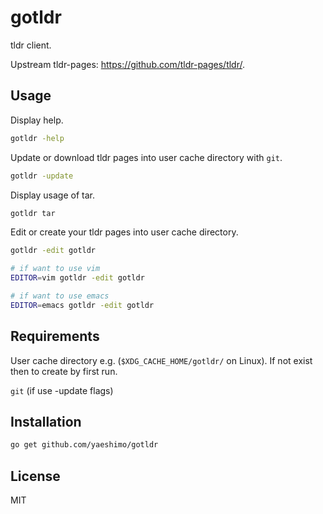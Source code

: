# gotldr

tldr client.

Upstream tldr-pages: <https://github.com/tldr-pages/tldr/>.

## Usage

Display help.

```sh
gotldr -help
```

Update or download tldr pages into user cache directory with `git`.

```sh
gotldr -update
```

Display usage of tar.

```sh
gotldr tar
```

Edit or create your tldr pages into user cache directory.

```sh
gotldr -edit gotldr

# if want to use vim
EDITOR=vim gotldr -edit gotldr

# if want to use emacs
EDITOR=emacs gotldr -edit gotldr
```

## Requirements

User cache directory e.g. (`$XDG_CACHE_HOME/gotldr/` on Linux).
If not exist then to create by first run.

`git` (if use -update flags)

## Installation

```sh
go get github.com/yaeshimo/gotldr
```

## License

MIT

